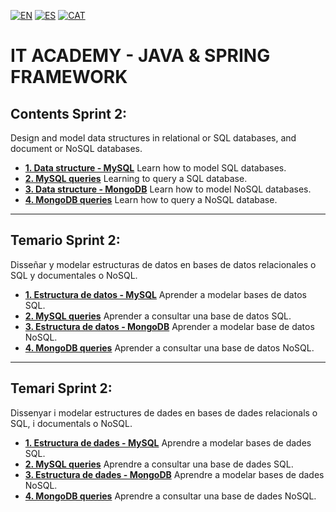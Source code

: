 [![EN](https://img.shields.io/badge/EN-blue.svg)](#eng)
[![ES](https://img.shields.io/badge/ES-red.svg)](#es)
[![CAT](https://img.shields.io/badge/CAT-yellow.svg)](#cat)


# IT ACADEMY - JAVA & SPRING FRAMEWORK

<a name="eng"></a>
## Contents Sprint 2:
Design and model data structures in relational or SQL databases, and document or NoSQL databases.

+ **[1. Data structure - MySQL](https://github.com/ariamdev/IT-ACADEMY-SPRINT-2/tree/main/SPRINT%202/Tasca%20S2%2001%20%20Estructura%20de%20dades%20-%20MySQL)** Learn how to model SQL databases.
+ **[2. MySQL queries](https://github.com/ariamdev/IT-ACADEMY-SPRINT-2/tree/main/SPRINT%202/Tasca%20S2%2002%20MySQL%20queries)** Learning to query a SQL database.
+ **[3. Data structure - MongoDB](https://github.com/ariamdev/IT-ACADEMY-SPRINT-2/tree/main/SPRINT%202/Tasca%20S2%2003%20%20Estructura%20de%20dades%20-%20MongoDB)** Learn how to model NoSQL databases.
+ **[4. MongoDB queries](https://github.com/ariamdev/IT-ACADEMY-SPRINT-2/tree/main/SPRINT%202/Tasca%20S2%2004%20MongoDB%20queries)** Learn how to query a NoSQL database.
---

<a name="es"></a>
## Temario Sprint 2:
Disseñar y modelar estructuras de datos en bases de datos relacionales o SQL y documentales o NoSQL.

+ **[1. Estructura de datos - MySQL](https://github.com/ariamdev/IT-ACADEMY-SPRINT-2/tree/main/SPRINT%202/Tasca%20S2%2001%20%20Estructura%20de%20dades%20-%20MySQL)** Aprender a modelar bases de datos SQL.
+ **[2. MySQL queries](https://github.com/ariamdev/IT-ACADEMY-SPRINT-2/tree/main/SPRINT%202/Tasca%20S2%2002%20MySQL%20queries)** Aprender a consultar una base de datos SQL.
+ **[3. Estructura de datos - MongoDB](https://github.com/ariamdev/IT-ACADEMY-SPRINT-2/tree/main/SPRINT%202/Tasca%20S2%2003%20%20Estructura%20de%20dades%20-%20MongoDB)** Aprender a modelar base de datos NoSQL.
+ **[4. MongoDB queries](https://github.com/ariamdev/IT-ACADEMY-SPRINT-2/tree/main/SPRINT%202/Tasca%20S2%2004%20MongoDB%20queries)** Aprender a consultar una base de datos NoSQL.
---

<a name="cat"></a>
## Temari Sprint 2:
 Dissenyar i modelar estructures de dades en bases de dades relacionals o SQL, i documentals o NoSQL.
 
 + **[1. Estructura de dades - MySQL](https://github.com/ariamdev/IT-ACADEMY-SPRINT-2/tree/main/SPRINT%202/Tasca%20S2%2001%20%20Estructura%20de%20dades%20-%20MySQL)** Aprendre a modelar bases de dades SQL.
 + **[2. MySQL queries](https://github.com/ariamdev/IT-ACADEMY-SPRINT-2/tree/main/SPRINT%202/Tasca%20S2%2002%20MySQL%20queries)** Aprendre a consultar una base de dades SQL.
 + **[3. Estructura de dades - MongoDB](https://github.com/ariamdev/IT-ACADEMY-SPRINT-2/tree/main/SPRINT%202/Tasca%20S2%2003%20%20Estructura%20de%20dades%20-%20MongoDB)** Aprendre a modelar bases de dades NoSQL.
 + **[4. MongoDB queries](https://github.com/ariamdev/IT-ACADEMY-SPRINT-2/tree/main/SPRINT%202/Tasca%20S2%2004%20MongoDB%20queries)** Aprendre a consultar una base de dades NoSQL.
